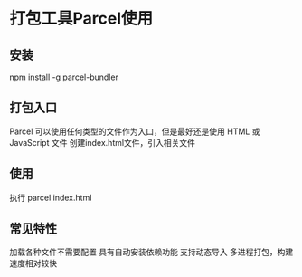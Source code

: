 # 打包工具Parcel使用

## 安装
npm install -g parcel-bundler
## 打包入口
Parcel 可以使用任何类型的文件作为入口，但是最好还是使用 HTML 或 JavaScript 文件
创建index.html文件，引入相关文件
## 使用
执行
parcel index.html
## 常见特性
加载各种文件不需要配置
具有自动安装依赖功能
支持动态导入
多进程打包，构建速度相对较快